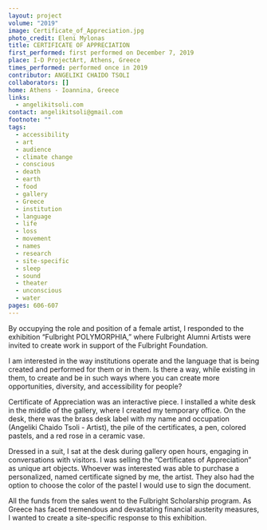 ```yaml
---
layout: project
volume: "2019"
image: Certificate_of_Appreciation.jpg
photo_credit: Eleni Mylonas
title: CERTIFICATE OF APPRECIATION
first_performed: first performed on December 7, 2019
place: I-D ProjectArt, Athens, Greece
times_performed: performed once in 2019
contributor: ANGELIKI CHAIDO TSOLI
collaborators: []
home: Athens - Ioannina, Greece
links:
  - angelikitsoli.com
contact: angelikitsoli@gmail.com
footnote: ""
tags:
  - accessibility
  - art
  - audience
  - climate change
  - conscious
  - death
  - earth
  - food
  - gallery
  - Greece
  - institution
  - language
  - life
  - loss
  - movement
  - names
  - research
  - site-specific
  - sleep
  - sound
  - theater
  - unconscious
  - water
pages: 606-607
---
```


By occupying the role and position of a female artist, I responded to the exhibition “Fulbright POLYMORPHIA,” where Fulbright Alumni Artists were invited to create work in support of the Fulbright Foundation.

I am interested in the way institutions operate and the language that is being created and performed for them or in them. Is there a way, while existing in them, to create and be in such ways where you can create more opportunities, diversity, and accessibility for people?

Certificate of Appreciation was an interactive piece. I installed a white desk in the middle of the gallery, where I created my temporary office. On the desk, there was the brass desk label with my name and occupation (Angeliki Chaido Tsoli - Artist), the pile of the certificates, a pen, colored pastels, and a red rose in a ceramic vase.

Dressed in a suit, I sat at the desk during gallery open hours, engaging in conversations with visitors. I was selling the “Certificates of Appreciation” as unique art objects. Whoever was interested was able to purchase a personalized, named certificate signed by me, the artist. They also had the option to choose the color of the pastel I would use to sign the document.

All the funds from the sales went to the Fulbright Scholarship program. As Greece has faced tremendous and devastating financial austerity measures, I wanted to create a site-specific response to this exhibition.
